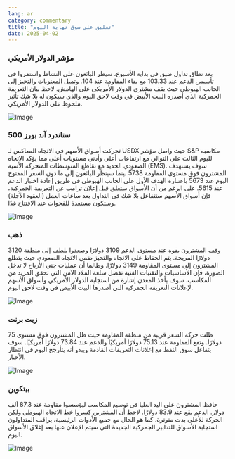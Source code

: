 ```yaml
---
lang: ar
category: commentary
title: "تعليق على سوق نهاية اليوم"
date: 2025-04-02
---
```


### مؤشر الدولار الأمريكي

بعد نطاق تداول ضيق في بداية الأسبوع، سيطر البائعون على النشاط واستمروا في تأسيس الدعم عند 103.33 مع بقاء المقاومة عند 104. وتميل المعنويات والتحيز إلى الجانب الهبوطي حيث يقف مشتري الدولار الأمريكي على الهامش. لاحظ بيان التعريفة الجمركية الذي أصدره البيت الأبيض في وقت لاحق اليوم والذي سيكون له بلا شك تأثير ملحوظ على الدولار الأمريكي.

![Image](https://markleighedu.github.io/img/Apr-2025/02-Apr-2025/usdindex.jpg)

### ستاندرد آند بورز 500

تحركت أسواق الأسهم في الاتجاه المعاكس لـ USDX حيث واصل مؤشر S&P مكاسبه لليوم الثالث على التوالي مع ارتفاعات أعلى وأدنى مستويات أعلى مما يؤكد الاتجاه الصعودي الجديد مع تقاطع المتوسطات المتحركة الأسية (EMS). سوف يستهدف المشترون فوق مستوى المقاومة 5738 بينما سينظر البائعون إلى ما دون السعر المفتوح اليوم عند 5673 باعتباره الهدف الأول على الجانب الهبوطي في طريق إعادة اختبار الدعم عند 5615. على الرغم من أن الأسواق ستغلق قبل إعلان ترامب عن التعريفة الجمركية، فإن أسواق الأسهم ستتفاعل بلا شك في التداول بعد ساعات العمل (العقود الآجلة) وستكون مستعدة للفجوات عند الافتتاح غدًا.

![Image](https://markleighedu.github.io/img/Apr-2025/02-Apr-2025/sp500.jpg)

### ذهب

وقف المشترون بقوة عند مستوى الدعم 3109 دولارًا وصعدوا بلطف إلى منطقة 3120 دولارًا المريحة. يتم الحفاظ على الاتجاه والتحيز ضمن الاتجاه الصعودي حيث يتطلع المشترون إلى مستوى المقاومة 3149 دولارًا. وطالما أن عمليات جني الأرباح لا تدخل الصورة، فإن الأساسيات والتقنيات الفنية تفضل سلعة الملاذ الآمن التي تحقق المزيد من المكاسب. سوف يأخذ المعدن إشارة من استجابة الدولار الأمريكي وأسواق الأسهم لإعلانات التعريفة الجمركية التي أصدرها البيت الأبيض في وقت لاحق اليوم. 

![Image](https://markleighedu.github.io/img/Apr-2025/02-Apr-2025/gold.jpg)

### زيت برنت

ظلت حركة السعر قريبة من منطقة المقاومة حيث ظل المشترون فوق مستوى 75 دولارًا. وتقع المقاومة عند 75.13 دولارًا أمريكيًا والدعم عند 73.84 دولارًا أمريكيًا. سوف يتفاعل سوق النفط مع إعلانات التعريفات القادمة ويبدو أنه يتأرجح اليوم في انتظار الأخبار. 

![Image](https://markleighedu.github.io/img/Apr-2025/02-Apr-2025/brentoil.jpg)

### بيتكوين

حافظ المشترون على اليد العليا في توسيع المكاسب ليؤسسوا مقاومة عند 87.3 ألف دولار. الدعم يقع عند 83.9 دولارًا. لاحظ أن المشترين كسروا خط الاتجاه الهبوطي ولكن الحركة للأعلى بدت متوترة. كما هو الحال مع جميع الأدوات الرئيسية، يراقب المتداولون استجابة الأسواق للتدابير الجمركية الجديدة التي سيتم الإعلان عنها بعد إغلاق الأسواق اليوم. 

![Image](https://markleighedu.github.io/img/Apr-2025/02-Apr-2025/bitcoin.jpg)

